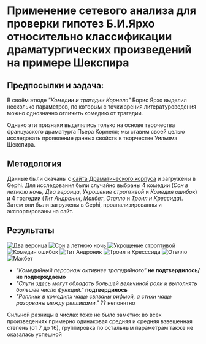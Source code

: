 # Применение сетевого анализа для проверки гипотез Б.И.Ярхо относительно классификации драматургических произведений на примере Шекспира
## Предпосылки и задача:

В своём этюде _"Комедии и трагедии Корнеля"_ Борис Ярхо выделил несколько параметров, по которым с точки зрения литературоведения можно однозначно отличить комедию от трагедии.

Однако эти признаки выделялись только на основе творчества французского драматурга Пьера Корнеля; мы ставим своей целью исследовать проявление данных свойств в творчестве Уильяма Шекспира.

## Методология

Данные были скачаны с [сайта Драматического корпуса](https://dracor.org/shake) и загружены в Gephi. Для исследования были случайно выбраны 4 комедии (_Сон в летнюю ночь_, _Два веронца_, _Укрощение строптивой_ и _Комедия ошибок_) и 4 трагедии (_Тит Андроник_, _Макбет_, _Отелло_ и _Троил и Крессида_). Затем они были загружены в Gephi, проанализированны и экспортированы на сайт.

## Результаты
![Два веронца](graph_pics/tgv.png)
![Сон а летнюю ночь](graph_pics/mnd.png)
![Укрощение строптивой](graph_pics/shr.png)
![Комедия ошибок](graph_pics/err.png)
![Тит Андроник](graph_pics/tit.png)
![Троил и Кресссида](graph_pics/tro.png)
![Отелло](graph_pics/oth.png)
![Макбет](graph_pics/mac.png)

- _"Комедийный персонаж активнее трагедийного"_
__не подтвердилось/не подверждаемо__
- _"Слуги здесь могут обладать большей величиной роли и выполнять большее число функций."_
__подтвердилось__
- _"Реплики в комедиях чаще связаны рифмой, а стихи чаще разорваны между репликами."_
?? непонятно

Сильной разницы в числах тоже не было заметно: во всех произведениях примерно одинаковая средняя и средняя взвешенная степень (от 7 до 16), группировка по остальным параметрам также не оказалась успешной
